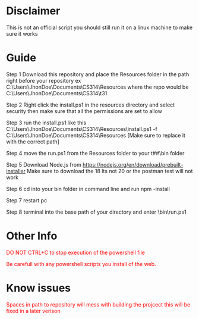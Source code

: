 # Disclaimer
This is not an official script you should still run it on a linux machine to make sure it works
# Guide
Step 1 Download this repository and place the Resources folder in the path right before your repository ex C:\Users\JhonDoe\Documents\CS314\Resources where the repo would be C:\Users\JhonDoe\Documents\CS314\t31

Step 2 Right click the install.ps1 in the resources directory and select security then make sure that all the permissions are set to allow

Step 3 run the install.ps1 like this C:\Users\JhonDoe\Documents\CS314\Resources\install.ps1 -f C:\Users\JhonDoe\Documents\CS314\Resources [Make sure to replace it with the correct path]

Step 4 move the run.ps1 from the Resources folder to your t##\bin folder 

Step 5 Download Node.js from https://nodejs.org/en/download/prebuilt-installer Make sure to download the 18 lts not 20 or the postman test will not work

Step 6 cd into your bin folder in command line and run npm -install

Step 7 restart pc

Step 8 terminal into the base path of your directory and enter \bin\run.ps1

# Other Info

<span style="color:red"> DO NOT CTRL+C to stop execution of the powershell file</span>

<span style="color:red"> Be carefull with any powershell scripts you install of the web.</span>

# Know issues 

<span style="color:red"> Spaces in path to repository will mess with building the projcect this will be fixed in a later verison</span>